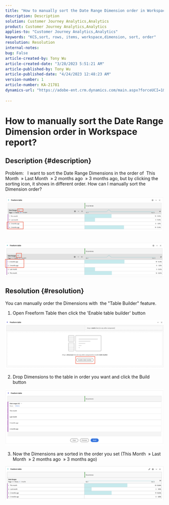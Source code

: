 ```yaml
---
title: "How to manually sort the Date Range Dimension order in Workspace report?"
description: Description
solution: Customer Journey Analytics,Analytics
product: Customer Journey Analytics,Analytics
applies-to: "Customer Journey Analytics,Analytics"
keywords: "KCS,sort, rows, items, workspace,dimension, sort, order"
resolution: Resolution
internal-notes: 
bug: False
article-created-by: Tony Wu
article-created-date: "3/28/2023 5:51:21 AM"
article-published-by: Tony Wu
article-published-date: "4/24/2023 12:48:23 AM"
version-number: 1
article-number: KA-21781
dynamics-url: "https://adobe-ent.crm.dynamics.com/main.aspx?forceUCI=1&pagetype=entityrecord&etn=knowledgearticle&id=f9282590-2ccd-ed11-b597-6045bd006793"

---
```

# How to manually sort the Date Range Dimension order in Workspace report?

## Description {#description}

Problem:
 
I want to sort the Date Range Dimensions in the order of  This Month  » Last Month  » 2 months ago  » 3 months ago, but by clicking the sorting icon, it shows in different order. How can I manually sort the Dimension order?<br>
 <br>![](assets/___cf0914a3-30cd-ed11-b597-6045bd006793___.png)<br> <br> <br>![](assets/___d10914a3-30cd-ed11-b597-6045bd006793___.png)

## Resolution {#resolution}


You can manually order the Dimensions with  the "Table Builder" feature.

1. Open Freeform Table then click the 'Enable table builder' button

![](assets/d4eda136-2fcd-ed11-b597-6045bd006793.png)

2. Drop Dimensions to the table in order you want and click the Build button

![](assets/69497031-30cd-ed11-b597-6045bd006793.png)

3. Now the Dimensions are sorted in the order you set (This Month  » Last Month  » 2 months ago  » 3 months ago)

![](assets/efb1744a-30cd-ed11-b597-6045bd006793.png)
